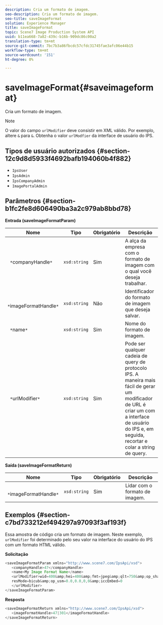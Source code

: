 ```yaml
---
description: Cria um formato de imagem.
seo-description: Cria um formato de imagem.
seo-title: saveImageFormat
solution: Experience Manager
title: saveImageFormat
topic: Scene7 Image Production System API
uuid: b11ea668-7a82-439c-b16b-909dc86c00a2
translation-type: tm+mt
source-git-commit: 7bc7b3a86fbcdc57cfdc31745fae3afc06e44b15
workflow-type: tm+mt
source-wordcount: '151'
ht-degree: 0%

---
```



# saveImageFormat{#saveimageformat}

Cria um formato de imagem.

>[!NOTE]
>
>O valor do campo `urlModifier` deve consistir em XML válido. Por exemplo, altere `&` para `&`. Obtenha o valor `urlModfier` da interface de usuário do IPS.

## Tipos de usuário autorizados {#section-12c9d8d5933f4692bafb194060b4f882}

* `IpsUser`
* `IpsAdmin`
* `IpsCompanyAdmin`
* `ImagePortalAdmin`

## Parâmetros {#section-b1fc2fe8d606490ba3a2c979ab8bbd78}

**Entrada (saveImageFormatParam)**

| Nome | Tipo | Obrigatório | Descrição |
|---|---|---|---|
| ` *`companyHandle`*` | `xsd:string` | Sim | A alça da empresa com o formato de imagem com o qual você deseja trabalhar. |
| ` *`imageFormatHandle`*` | `xsd:string` | Não | Identificador do formato de imagem que deseja salvar. |
| ` *`name`*` | `xsd:string` | Sim | Nome do formato de imagem. |
| ` *`urlModifier`*` | `xsd:string` | Sim | Pode ser qualquer cadeia de query de protocolo IPS. A maneira mais fácil de gerar um modificador de URL é criar um com a interface de usuário do IPS e, em seguida, recortar e colar a string de query. |

**Saída (saveImageFormatReturn)**

| Nome | Tipo | Obrigatório | Descrição |
|---|---|---|---|
| ` *`imageFormatHandle`*` | `xsd:string` | Sim | Lidar com o formato de imagem. |

## Exemplos {#section-c7bd733212ef494297a97093f3af193f}

Essa amostra de código cria um formato de imagem. Neste exemplo, `urlModifier` foi determinado pelo seu valor na interface do usuário do IPS com um formato HTML válido.

**Solicitação**

```java
<saveImageFormatParam xmlns="http://www.scene7.com/IpsApi/xsd"> 
   <companyHandle>47</companyHandle> 
   <name>My Image Format Name</name> 
   <urlModifier>wid=400&amp;hei=400&amp;fmt=jpeg&amp;qlt=750&amp;op_sharpen=0&amp; 
   resMode=bicub&amp;op_usm=0.0,0.0,0,0&amp;iccEmbed=0 
   </urlModifier> 
</saveImageFormatParam>
```

**Resposta**

```java
<saveImageFormatReturn xmlns="http://www.scene7.com/IpsApi/xsd"> 
   <imageFormatHandle>47|301</imageFormatHandle> 
</saveImageFormatReturn>
```

